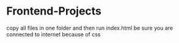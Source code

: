 # Frontend-Projects
copy all files in one folder and then run index.html
be sure you are connected to internet because of css
